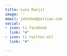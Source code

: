 ```yaml
---
title: Luna Ranjit
image: ''
email: johndoe@parsian.com
social:
- icon: ti-facebook
  link: "#"
- icon: ti-twitter-alt
  link: "#"

---
```

